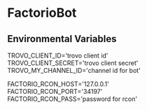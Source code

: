 # FactorioBot

## Environmental Variables

TROVO_CLIENT_ID='trovo client id' <br>
TROVO_CLIENT_SECRET='trovo client secret' <br>
TROVO_MY_CHANNEL_ID='channel id for bot' <br>

FACTORIO_RCON_HOST='127.0.0.1' <br>
FACTORIO_RCON_PORT='34197' <br>
FACTORIO_RCON_PASS='password for rcon' <br>
